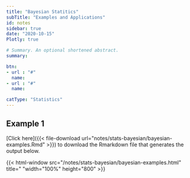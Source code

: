 ```yaml
---
title: "Bayesian Statitics"
subTitle: "Examples and Applications"
id: notes
sidebar: true
date: "2020-10-15"
Plotly: true

# Summary. An optional shortened abstract.
summary: 

btn:
- url : "#"
  name: 
- url : "#"
  name: 

catType: "Statistics"
---
```


## Example 1
[Click here]({{< file-download url="notes/stats-bayesian/bayesian-examples.Rmd" >}}) to download the Rmarkdown file that generates the output below.


{{< html-window src="/notes/stats-bayesian/bayesian-examples.html" title=" "width="100%" height="800" >}}
